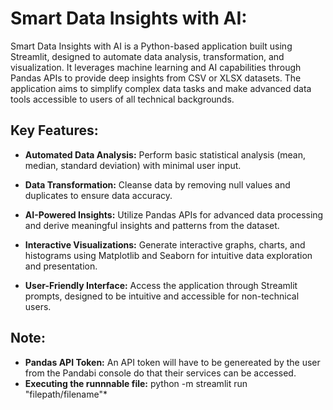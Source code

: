 # Smart Data Insights with AI:

Smart Data Insights with AI is a Python-based application built using Streamlit, designed to automate data analysis, transformation, and visualization. It leverages machine learning and AI capabilities through Pandas APIs to provide deep insights from CSV or XLSX datasets. The application aims to simplify complex data tasks and make advanced data tools accessible to users of all technical backgrounds.

## Key Features:

- **Automated Data Analysis:** Perform basic statistical analysis (mean, median, standard deviation) with minimal user input.
  
- **Data Transformation:** Cleanse data by removing null values and duplicates to ensure data accuracy.
  
- **AI-Powered Insights:** Utilize Pandas APIs for advanced data processing and derive meaningful insights and patterns from the dataset.
  
- **Interactive Visualizations:** Generate interactive graphs, charts, and histograms using Matplotlib and Seaborn for intuitive data exploration and presentation.
  
- **User-Friendly Interface:** Access the application through Streamlit prompts, designed to be intuitive and accessible for non-technical users.

## Note:

- **Pandas API Token:** An API token will have to be genereated by the user from the Pandabi console do that their services can be accessed.
- **Executing the runnnable file:** python -m streamlit run "filepath/filename"* 
